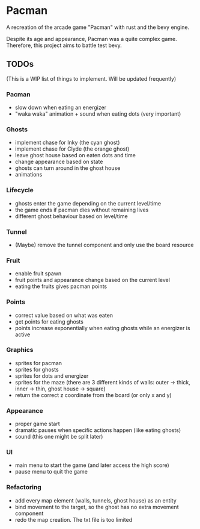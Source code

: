 # Pacman
A recreation of the arcade game "Pacman" with rust and the bevy engine.

Despite its age and appearance, Pacman was a quite complex game. Therefore, this project aims to battle test bevy.

## TODOs
(This is a WIP list of things to implement. Will be updated frequently)

### Pacman
- slow down when eating an energizer
- "waka waka" animation + sound when eating dots (very important)

### Ghosts
- implement chase for Inky (the cyan ghost)
- implement chase for Clyde (the orange ghost)
- leave ghost house based on eaten dots and time
- change appearance based on state
- ghosts can turn around in the ghost house
- animations

### Lifecycle
- ghosts enter the game depending on the current level/time
- the game ends if pacman dies without remaining lives
- different ghost behaviour based on level/time

### Tunnel
- (Maybe) remove the tunnel component and only use the board resource

### Fruit
- enable fruit spawn
- fruit points and appearance change based on the current level
- eating the fruits gives pacman points

### Points
- correct value based on what was eaten
- get points for eating ghosts
- points increase exponentially when eating ghosts while an energizer is active

### Graphics
- sprites for pacman
- sprites for ghosts
- sprites for dots and energizer
- sprites for the maze (there are 3 different kinds of walls: outer -> thick, inner -> thin, ghost house -> square)
- return the correct z coordinate from the board (or only x and y)

### Appearance
- proper game start
- dramatic pauses when specific actions happen (like eating ghosts)
- sound (this one might be split later)

### UI
- main menu to start the game (and later access the high score)
- pause menu to quit the game

### Refactoring
- add every map element (walls, tunnels, ghost house) as an entity
- bind movement to the target, so the ghost has no extra movement component
- redo the map creation. The txt file is too limited
